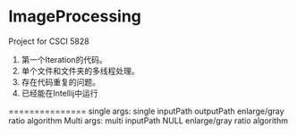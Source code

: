 ImageProcessing
===============

Project for CSCI 5828
1. 第一个Iteration的代码。
2. 单个文件和文件夹的多线程处理。
3. 存在代码重复的问题。
4. 已经能在Intellij中运行

===============
single args: single inputPath outputPath enlarge/gray ratio algorithm
Multi args: multi inputPath NULL enlarge/gray ratio algorithm
